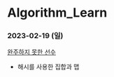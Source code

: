 # Algorithm_Learn
### 2023-02-19 (일)
[완주하지 못한 선수](https://school.programmers.co.kr/learn/courses/30/lessons/42576)
- 해시를 사용한 집합과 맵
